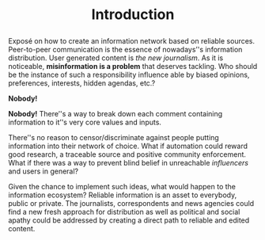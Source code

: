 
# <p align="center">Introduction</p></h1>

Exposé on how to create an information network based on reliable sources. Peer-to-peer communication is the essence  of nowadays’'s information distribution. User generated content is <em>_the new journalism</em>_. As it is noticeable, <strong>**misinformation is a problem</strong>** that deserves tackling. Who should be the instance of such a responsibility influence able  by biased opinions, preferences, interests, hidden agendas, etc.?</p>
<p><strong>Nobody!</strong> 

**Nobody!** There’'s a way to break down each comment containing information to it’'s very core values and inputs.</p>
<p>

There’'s no reason to censor/discriminate against people putting information into their network of choice. What if automation could reward good research, a traceable source and positive community enforcement. What if there was a way to prevent blind belief in unreachable <em>_influencers</em>_ and users in general?</p>
<p>

Given the chance to implement such ideas, what would happen to the information ecosystem? Reliable information is an asset to everybody, public or private. The journalists, correspondents  and news agencies could find a new fresh approach for distribution as well as political and social apathy could be addressed by creating a direct path to reliable and edited content.</p>
  
<!--stackedit_data:
eyJoaXN0b3J5IjpbLTE1NDM4NTMwMzcsLTIwNTEyNTQxMzEsLT
E1NDM4NTMwMzddfQ==
-->
